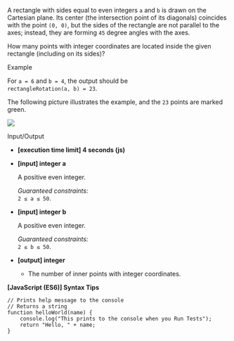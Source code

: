 A rectangle with sides equal to even integers `a` and `b` is drawn on the
Cartesian plane. Its center (the intersection point of its diagonals) coincides
with the point `(0, 0)`, but the sides of the rectangle are not parallel to the
axes; instead, they are forming `45` degree angles with the axes.

How many points with integer coordinates are located inside the given rectangle
(including on its sides)?

Example

For `a = 6` and `b = 4`, the output should be  
`rectangleRotation(a, b) = 23`.

The following picture illustrates the example, and the `23` points are marked
green.

![](https://codesignal.s3.amazonaws.com/tasks/rectangleRotation/img/rectangle.png?_tm=1582083113018)

Input/Output

- **\[execution time limit\] 4 seconds (js)**

- **\[input\] integer a**

  A positive even integer.

  _Guaranteed constraints:_  
  `2 ≤ a ≤ 50`.

- **\[input\] integer b**

  A positive even integer.

  _Guaranteed constraints:_  
  `2 ≤ b ≤ 50`.

- **\[output\] integer**

  - The number of inner points with integer coordinates.

**\[JavaScript (ES6)\] Syntax Tips**

    // Prints help message to the console
    // Returns a string
    function helloWorld(name) {
        console.log("This prints to the console when you Run Tests");
        return "Hello, " + name;
    }
